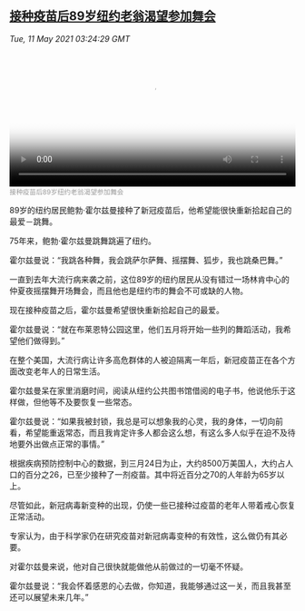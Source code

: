 <!--1620704342000-->
[接种疫苗后89岁纽约老翁渴望参加舞会](https://www.voachinese.com/a/eight-nine-year-old-new-yorker-looks-forward-to-dance-parties-20210510/5885489.html)
------

<div><i>Tue, 11 May 2021 03:24:29 GMT</i></div><video poster="https://images.weserv.nl?url=gdb.voanews.com/3d2ddd8d-dc16-4373-9c48-48a978b20a6e_tv_r1_s_w900.jpg" src="https://av.voanews.com/Videoroot/Pangeavideo/2021/05/3/3d/3d2ddd8d-dc16-4373-9c48-48a978b20a6e_240p.mp4" style="width:100%" controls></video><div><small style="color: #999;">接种疫苗后89岁纽约老翁渴望参加舞会</small></div><p>89岁的纽约居民鲍勃·霍尔兹曼接种了新冠疫苗后，他希望能很快重新拾起自己的最爱－跳舞。</p><p>75年来，鲍勃·霍尔兹曼跳舞跳遍了纽约。</p><p>霍尔兹曼说：“我跳各种舞，我会跳萨尔萨舞、摇摆舞、狐步，我也跳桑巴舞。”</p><p>一直到去年大流行病来袭之前，这位89岁的纽约居民从没有错过一场林肯中心的仲夏夜摇摆舞开场舞会，而且他也是纽约市的舞会不可或缺的人物。</p><p>现在接种疫苗之后，霍尔兹曼希望很快重新拾起自己的最爱。</p><p>霍尔兹曼说：“就在布莱恩特公园这里，他们五月将开始一些列的舞蹈活动，我希望他们做得到。”</p><p>在整个美国，大流行病让许多高危群体的人被迫隔离一年后，新冠疫苗正在各个方面改变老年人的日常生活。</p><p>霍尔兹曼呆在家里消磨时间，阅读从纽约公共图书馆借阅的电子书，他说他乐于这样做，但他等不及要恢复一些常态。</p><p>霍尔兹曼说：“如果我被封锁，我总是可以想象我的心灵，我的身体，一切向前看，希望能重返常态，而且我肯定许多人都会这么想，有这么多人似乎在迫不及待地要外出做点正常的事情。”</p><p>根据疾病预防控制中心的数据，到三月24日为止，大约8500万美国人，大约占人口的百分之26，已至少接种了一剂疫苗。其中将近百分之70的人年龄为65岁以上。</p><p>尽管如此，新冠病毒新变种的出现，仍使一些已接种过疫苗的老年人带着戒心恢复正常活动。</p><p>专家认为，由于科学家仍在研究疫苗对新冠病毒变种的有效性，这么做仍有其必要。</p><p>对霍尔兹曼来说，他对自己很快就能做他从前做过的一切毫不怀疑。</p><p>霍尔兹曼说：“我会怀着感恩的心去做，你知道，我能够通过这一关，而且我甚至还可以展望未来几年。”</p>
